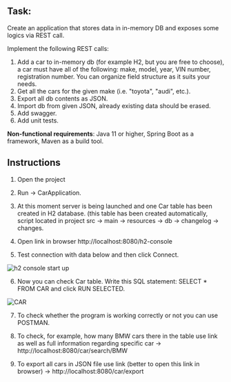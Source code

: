 ## Task:
Create an application that stores data in in-memory DB and exposes some logics via REST call.
  
  Implement the following REST calls:
  1. Add a car to in-memory db (for example H2, but you are free to choose), a car
must have all of the following: make, model, year, VIN number, registration
number. You can organize field structure as it suits your needs.
  2. Get all the cars for the given make (i.e. "toyota", "audi", etc.).
  3. Export all db contents as JSON.
  4. Import db from given JSON, already existing data should be erased.
  5. Add swagger.
  6. Add unit tests.

**Non-functional requirements**: Java 11 or higher, Spring Boot as a framework, Maven as a build tool.

## Instructions

1. Open the project

2. Run -> CarApplication.

3. At this moment server is being launched and one Car table has been created in H2 database. (this table has been created automatically, script located in project src -> main -> resources -> db -> changelog -> changes.

4. Open link in browser http://localhost:8080/h2-console

5. Test connection with data below and then click Connect.

![h2 console start up](https://user-images.githubusercontent.com/94042617/170658978-da1410cb-bb32-4584-837c-0a162cf5c52c.jpg)

6. Now you can check Car table. Write this SQL statement: SELECT * FROM CAR and click RUN SELECTED.
 
![CAR](https://user-images.githubusercontent.com/94042617/171402530-20f10add-5c94-40c2-8ed2-b5109cfa12ee.jpg)

7. To check whether the program is working correctly or not you can use POSTMAN.

8. To check, for example, how many BMW cars there in the table use link as well as full information regarding specific car -> http://localhost:8080/car/search/BMW

9. To export all cars in JSON file use link (better to open this link in browser) -> http://localhost:8080/car/export



